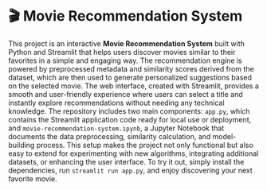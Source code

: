 # 🎬 Movie Recommendation System

This project is an interactive **Movie Recommendation System** built with Python and Streamlit that helps users discover movies similar to their favorites in a simple and engaging way. The recommendation engine is powered by preprocessed metadata and similarity scores derived from the dataset, which are then used to generate personalized suggestions based on the selected movie. The web interface, created with Streamlit, provides a smooth and user-friendly experience where users can select a title and instantly explore recommendations without needing any technical knowledge. The repository includes two main components: `app.py`, which contains the Streamlit application code ready for local use or deployment, and `movie-recommendation-system.ipynb`, a Jupyter Notebook that documents the data preprocessing, similarity calculation, and model-building process. This setup makes the project not only functional but also easy to extend for experimenting with new algorithms, integrating additional datasets, or enhancing the user interface. To try it out, simply install the dependencies, run `streamlit run app.py`, and enjoy discovering your next favorite movie.
